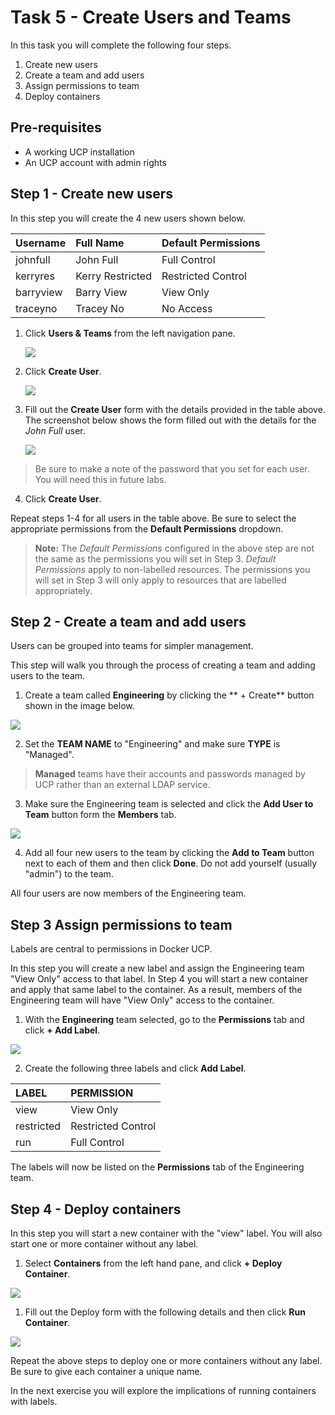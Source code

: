 # Task 5 - Create Users and Teams

In this task you will complete the following four steps.

1. Create new users
2. Create a team and add users
3. Assign permissions to team
4. Deploy containers

## Pre-requisites

- A working UCP installation
- An UCP account with admin rights

## Step 1 - Create new users

In this step you will create the 4 new users shown below.

| Username   | Full Name         | Default Permissions |
| :--------- | :---------------- | :------------------ |
| johnfull   | John Full         | Full Control        |
| kerryres   | Kerry Restricted  | Restricted Control  |
| barryview  | Barry View        | View Only           |
| traceyno   | Tracey No         | No Access           |

1. Click **Users & Teams** from the left navigation pane.

   ![](http://i.imgur.com/LYX8Onu.png)

2. Click **Create User**.

   ![](http://i.imgur.com/E4mKCgj.png)

3. Fill out the **Create User** form with the details provided in the table above. The screenshot below shows the form filled out with the details for the *John Full* user.

   ![](http://i.imgur.com/iCvJjXU.png)

> Be sure to make a note of the password that you set for each user. You will need this in future labs.

4. Click **Create User**.

Repeat steps 1-4 for all users in the table above. Be sure to select the appropriate permissions from the **Default Permissions** dropdown.

>**Note:** The *Default Permissions* configured in the above step are not the same as the permissions you will set in Step 3. *Default Permissions* apply to non-labelled resources. The permissions you will set in Step 3 will only apply to resources that are labelled appropriately.

## Step 2 - Create a team and add users

Users can be grouped into teams for simpler management.

This step will walk you through the process of creating a team and adding users to the team.

1. Create a team called **Engineering** by clicking the ** + Create** button shown in the image below.

  ![](http://i.imgur.com/LMsxBMa.png)

2. Set the **TEAM NAME** to "Engineering" and make sure **TYPE** is "Managed".

> **Managed** teams have their accounts and passwords managed by UCP rather than an external LDAP service.

3. Make sure the Engineering team is selected and click the **Add User to Team** button form the **Members** tab.

  ![](http://i.imgur.com/9KQw0o0.png)

4. Add all four new users to the team by clicking the **Add to Team** button next to each of them and then click **Done**. Do not add yourself (usually "admin") to the team.

All four users are now members of the Engineering team.

## Step 3 Assign permissions to team

Labels are central to permissions in Docker UCP.

In this step you will create a new label and assign the Engineering team "View Only" access to that label. In Step 4 you will start a new container and apply that same label to the container. As a result, members of the Engineering team will have "View Only" access to the container.

1. With the **Engineering** team selected, go to the **Permissions** tab and click **+ Add Label**.

  ![](http://i.imgur.com/yQ1mrRV.png)

2. Create the following three labels and click **Add Label**.

| LABEL            |   PERMISSION         |
| :-------------   |   :------------------|
| view             |   View Only          |
| restricted       |   Restricted Control |
| run              |   Full Control       |

The labels will now be listed on the **Permissions** tab of the Engineering team.

## Step 4 - Deploy containers

In this step you will start a new container with the "view" label. You will also start one or more container without any label.

1. Select **Containers** from the left hand pane, and click **+ Deploy Container**.

  ![](http://i.imgur.com/STas02x.png)

1. Fill out the Deploy form with the following details and then click **Run Container**.

  ![](http://i.imgur.com/UGV5lvO.png)


Repeat the above steps to deploy one or more containers without any label. Be sure to give each container a unique name.

In the next exercise you will explore the implications of running containers with labels.
   
   
   
   
   
   
   
   
